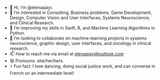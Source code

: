 - 👋 Hi, I’m @elenaajayi.
- 👀 I’m interested in Consulting, Business problems, Game Development, Design, Computer Vision and User Interfaces, Systems Neuroscience, and Clinical Research.
- 🌱 I’m improving my skills in Swift, R, and Machine Learning Algorithms in Python.
- 💞️ I’m looking to collaborate on machine-learning projects in systems neuroscience, graphic design, user interfaces, and oncology in clinical research.
- 📫 How to reach me via email at elenaajayi@outlook.com
- 😄 Pronouns: she/her/hers.
- ⚡ Fun fact: I love dancing, doing social justice work, and can converse in French on an intermediate level!

<!---
elenaajayi/elenaajayi is a ✨ special ✨ repository because its `README.md` (this file) appears on your GitHub profile.
You can click the Preview link to take a look at your changes.
--->
